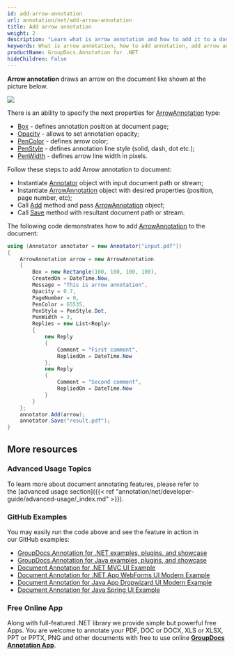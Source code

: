 ```yaml
---
id: add-arrow-annotation
url: annotation/net/add-arrow-annotation
title: Add arrow annotation
weight: 2
description: "Learn what is arrow annotation and how to add it to a document programmatically using GroupDocs.Annotation for .NET."
keywords: What is arrow annotation, how to add annotation, add arrow annotation
productName: GroupDocs.Annotation for .NET
hideChildren: False
---
```

**Arrow annotation** draws an arrow on the document like shown at the picture below. 

![](annotation/net/images/add-arrow-annotation.png)

There is an ability to specify the next properties for [ArrowAnnotation](https://apireference.groupdocs.com/net/annotation/groupdocs.annotation.models.annotationmodels/arrowannotation) type:

*   [Box](https://apireference.groupdocs.com/annotation/net/groupdocs.annotation.models.annotationmodels/areaannotation/properties/box) - defines annotation position at document page;
*   [Opacity](https://apireference.groupdocs.com/annotation/net/groupdocs.annotation.models.annotationmodels/areaannotation/properties/opacity) - allows to set annotation opacity;
*   [PenColor](https://apireference.groupdocs.com/annotation/net/groupdocs.annotation.models.annotationmodels/areaannotation/properties/pencolor) - defines arrow color;
*   [PenStyle](https://apireference.groupdocs.com/annotation/net/groupdocs.annotation.models.annotationmodels/areaannotation/properties/penstyle) - defines annotation line style (solid, dash, dot etc.);
*   [PenWidth](https://apireference.groupdocs.com/annotation/net/groupdocs.annotation.models.annotationmodels/areaannotation/properties/penwidth) - defines arrow line width in pixels.

Follow these steps to add Arrow annotation to document:

*   Instantiate [Annotator](https://apireference.groupdocs.com/net/annotation/groupdocs.annotation/annotator) object with input document path or stream;
*   Instantiate [ArrowAnnotation](https://apireference.groupdocs.com/net/annotation/groupdocs.annotation.models.annotationmodels/arrowannotation) object with desired properties (position, page number, etc);
*   Call [Add](https://apireference.groupdocs.com/net/annotation/groupdocs.annotation/annotator/methods/add) method and pass [ArrowAnnotation](https://apireference.groupdocs.com/net/annotation/groupdocs.annotation.models.annotationmodels/arrowannotation) object;
*   Call [Save](https://apireference.groupdocs.com/net/annotation/groupdocs.annotation/annotator/methods/save/index) method with resultant document path or stream.

The following code demonstrates how to add [ArrowAnnotation](https://apireference.groupdocs.com/net/annotation/groupdocs.annotation.models.annotationmodels/arrowannotation) to the document:

```csharp
using (Annotator annotator = new Annotator("input.pdf"))
{
	ArrowAnnotation arrow = new ArrowAnnotation
    {
        Box = new Rectangle(100, 100, 100, 100),
        CreatedOn = DateTime.Now,
        Message = "This is arrow annotation",
        Opacity = 0.7,
        PageNumber = 0,
        PenColor = 65535,
        PenStyle = PenStyle.Dot,
        PenWidth = 3,
        Replies = new List<Reply>
        {
        	new Reply
            {
            	Comment = "First comment",
                RepliedOn = DateTime.Now
            },
            new Reply
            {
             	Comment = "Second comment",
                RepliedOn = DateTime.Now
            }
        }
    };
    annotator.Add(arrow);
    annotator.Save("result.pdf");
}
```

## More resources
### Advanced Usage Topics
To learn more about document annotating features, please refer to the [advanced usage section]({{< ref "annotation/net/developer-guide/advanced-usage/_index.md" >}}).

### GitHub Examples
You may easily run the code above and see the feature in action in our GitHub examples:

*   [GroupDocs.Annotation for .NET examples, plugins, and showcase](https://github.com/groupdocs-annotation/GroupDocs.Annotation-for-.NET)
*   [GroupDocs.Annotation for Java examples, plugins, and showcase](https://github.com/groupdocs-annotation/GroupDocs.Annotation-for-Java)
*   [Document Annotation for .NET MVC UI Example](https://github.com/groupdocs-annotation/GroupDocs.Annotation-for-.NET-MVC)
*   [Document Annotation for .NET App WebForms UI Modern Example](https://github.com/groupdocs-annotation/GroupDocs.Annotation-for-.NET-WebForms)
*   [Document Annotation for Java App Dropwizard UI Modern Example](https://github.com/groupdocs-annotation/GroupDocs.Annotation-for-Java-Dropwizard)
*   [Document Annotation for Java Spring UI Example](https://github.com/groupdocs-annotation/GroupDocs.Annotation-for-Java-Spring)
    

### Free Online App
Along with full-featured .NET library we provide simple but powerful free Apps.
You are welcome to annotate your PDF, DOC or DOCX, XLS or XLSX, PPT or PPTX, PNG and other documents with free to use online **[GroupDocs Annotation App](https://products.groupdocs.app/annotation)**.
